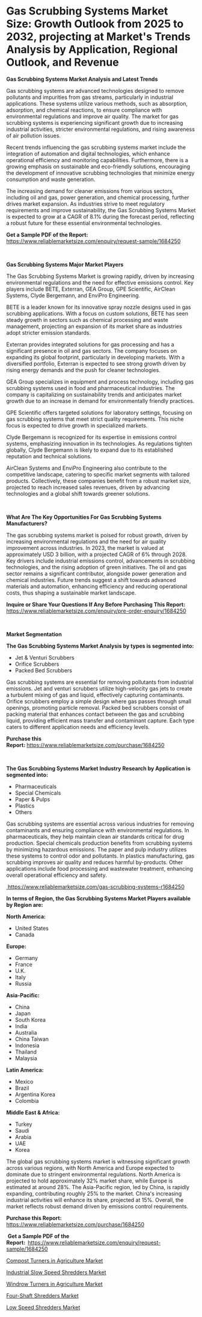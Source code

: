 <p><h1>Gas Scrubbing Systems Market Size: Growth Outlook from 2025 to 2032, projecting at Market's Trends Analysis by Application, Regional Outlook, and Revenue</h1></p><p><strong>Gas Scrubbing Systems Market Analysis and Latest Trends</strong></p>
<p><p>Gas scrubbing systems are advanced technologies designed to remove pollutants and impurities from gas streams, particularly in industrial applications. These systems utilize various methods, such as absorption, adsorption, and chemical reactions, to ensure compliance with environmental regulations and improve air quality. The market for gas scrubbing systems is experiencing significant growth due to increasing industrial activities, stricter environmental regulations, and rising awareness of air pollution issues.</p><p>Recent trends influencing the gas scrubbing systems market include the integration of automation and digital technologies, which enhance operational efficiency and monitoring capabilities. Furthermore, there is a growing emphasis on sustainable and eco-friendly solutions, encouraging the development of innovative scrubbing technologies that minimize energy consumption and waste generation. </p><p>The increasing demand for cleaner emissions from various sectors, including oil and gas, power generation, and chemical processing, further drives market expansion. As industries strive to meet regulatory requirements and improve sustainability, the Gas Scrubbing Systems Market is expected to grow at a CAGR of 8.1% during the forecast period, reflecting a robust future for these essential environmental technologies.</p></p>
<p><strong>Get a Sample PDF of the Report:&nbsp;</strong> <a href="https://www.reliablemarketsize.com/enquiry/request-sample/1684250?utm_campaign=1845&utm_medium=2&utm_source=Github&utm_content=ia&utm_term=28022025&utm_id=gas-scrubbing-systems">https://www.reliablemarketsize.com/enquiry/request-sample/1684250</a></p>
<p>&nbsp;</p>
<p><strong>Gas Scrubbing Systems Major Market Players</strong></p>
<p><p>The Gas Scrubbing Systems Market is growing rapidly, driven by increasing environmental regulations and the need for effective emissions control. Key players include BETE, Exterran, GEA Group, GPE Scientific, AirClean Systems, Clyde Bergemann, and EnviPro Engineering.</p><p>BETE is a leader known for its innovative spray nozzle designs used in gas scrubbing applications. With a focus on custom solutions, BETE has seen steady growth in sectors such as chemical processing and waste management, projecting an expansion of its market share as industries adopt stricter emission standards.</p><p>Exterran provides integrated solutions for gas processing and has a significant presence in oil and gas sectors. The company focuses on expanding its global footprint, particularly in developing markets. With a diversified portfolio, Exterran is expected to see strong growth driven by rising energy demands and the push for cleaner technologies.</p><p>GEA Group specializes in equipment and process technology, including gas scrubbing systems used in food and pharmaceutical industries. The company is capitalizing on sustainability trends and anticipates market growth due to an increase in demand for environmentally friendly practices.</p><p>GPE Scientific offers targeted solutions for laboratory settings, focusing on gas scrubbing systems that meet strict quality requirements. This niche focus is expected to drive growth in specialized markets.</p><p>Clyde Bergemann is recognized for its expertise in emissions control systems, emphasizing innovation in its technologies. As regulations tighten globally, Clyde Bergemann is likely to expand due to its established reputation and technical solutions.</p><p>AirClean Systems and EnviPro Engineering also contribute to the competitive landscape, catering to specific market segments with tailored products. Collectively, these companies benefit from a robust market size, projected to reach increased sales revenues, driven by advancing technologies and a global shift towards greener solutions.</p></p>
<p>&nbsp;</p>
<p><strong>What Are The Key Opportunities For Gas Scrubbing Systems Manufacturers?</strong></p>
<p><p>The gas scrubbing systems market is poised for robust growth, driven by increasing environmental regulations and the need for air quality improvement across industries. In 2023, the market is valued at approximately USD 3 billion, with a projected CAGR of 6% through 2028. Key drivers include industrial emissions control, advancements in scrubbing technologies, and the rising adoption of green initiatives. The oil and gas sector remains a significant contributor, alongside power generation and chemical industries. Future trends suggest a shift towards advanced materials and automation, enhancing efficiency and reducing operational costs, thus shaping a sustainable market landscape.</p></p>
<p><strong>Inquire or Share Your Questions If Any Before Purchasing This Report:</strong> <a href="https://www.reliablemarketsize.com/enquiry/pre-order-enquiry/1684250?utm_campaign=1845&utm_medium=2&utm_source=Github&utm_content=ia&utm_term=28022025&utm_id=gas-scrubbing-systems">https://www.reliablemarketsize.com/enquiry/pre-order-enquiry/1684250</a></p>
<p>&nbsp;</p>
<p><strong>Market Segmentation</strong></p>
<p><strong>The Gas Scrubbing Systems Market Analysis by types is segmented into:</strong></p>
<p><ul><li>Jet & Venturi Scrubbers</li><li>Orifice Scrubbers</li><li>Packed Bed Scrubbers</li></ul></p>
<p><p>Gas scrubbing systems are essential for removing pollutants from industrial emissions. Jet and venturi scrubbers utilize high-velocity gas jets to create a turbulent mixing of gas and liquid, effectively capturing contaminants. Orifice scrubbers employ a simple design where gas passes through small openings, promoting particle removal. Packed bed scrubbers consist of packing material that enhances contact between the gas and scrubbing liquid, providing efficient mass transfer and contaminant capture. Each type caters to different application needs and efficiency levels.</p></p>
<p><strong>Purchase this Report:&nbsp;</strong><a href="https://www.reliablemarketsize.com/purchase/1684250?utm_campaign=1845&utm_medium=2&utm_source=Github&utm_content=ia&utm_term=28022025&utm_id=gas-scrubbing-systems">https://www.reliablemarketsize.com/purchase/1684250</a></p>
<p>&nbsp;</p>
<p><strong>The Gas Scrubbing Systems Market Industry Research by Application is segmented into:</strong></p>
<p><ul><li>Pharmaceuticals</li><li>Special Chemicals</li><li>Paper & Pulps</li><li>Plastics</li><li>Others</li></ul></p>
<p><p>Gas scrubbing systems are essential across various industries for removing contaminants and ensuring compliance with environmental regulations. In pharmaceuticals, they help maintain clean air standards critical for drug production. Special chemicals production benefits from scrubbing systems by minimizing hazardous emissions. The paper and pulp industry utilizes these systems to control odor and pollutants. In plastics manufacturing, gas scrubbing improves air quality and reduces harmful by-products. Other applications include food processing and wastewater treatment, enhancing overall operational efficiency and safety.</p></p>
<p><a href="https://www.reliablemarketsize.com/gas-scrubbing-systems-r1684250?utm_campaign=1845&utm_medium=2&utm_source=Github&utm_content=ia&utm_term=28022025&utm_id=gas-scrubbing-systems">&nbsp;https://www.reliablemarketsize.com/gas-scrubbing-systems-r1684250</a></p>
<p><strong>In terms of Region, the Gas Scrubbing Systems Market Players available by Region are:</strong></p>
<p>
    <p> <strong> North America: </strong>
        <ul>
            <li>United States</li>
            <li>Canada</li>
        </ul>
        </p> 
    <p> <strong> Europe: </strong>
        <ul>
            <li>Germany</li>
            <li>France</li>
            <li>U.K.</li>
            <li>Italy</li>
            <li>Russia</li>
        </ul>
        </p> 
    <p> <strong> Asia-Pacific: </strong>
        <ul>
            <li>China</li>
            <li>Japan</li>
            <li>South Korea</li>
            <li>India</li>
            <li>Australia</li>
            <li>China Taiwan</li>
            <li>Indonesia</li>
            <li>Thailand</li>
            <li>Malaysia</li>
        </ul>
        </p> 
    <p> <strong> Latin America: </strong>
        <ul>
            <li>Mexico</li>
            <li>Brazil</li>
            <li>Argentina Korea</li>
            <li>Colombia</li>
        </ul>
        </p> 
    <p> <strong> Middle East & Africa: </strong>
        <ul>
            <li>Turkey</li>
            <li>Saudi</li>
            <li>Arabia</li>
            <li>UAE</li>
            <li>Korea</li>
        </ul>
    </p>
    </p>
<p><p>The global gas scrubbing systems market is witnessing significant growth across various regions, with North America and Europe expected to dominate due to stringent environmental regulations. North America is projected to hold approximately 32% market share, while Europe is estimated at around 28%. The Asia-Pacific region, led by China, is rapidly expanding, contributing roughly 25% to the market. China's increasing industrial activities will enhance its share, projected at 15%. Overall, the market reflects robust demand driven by emissions control requirements.</p></p>
<p><strong>Purchase this Report: </strong><a href="https://www.reliablemarketsize.com/purchase/1684250?utm_campaign=1845&utm_medium=2&utm_source=Github&utm_content=ia&utm_term=28022025&utm_id=gas-scrubbing-systems">https://www.reliablemarketsize.com/purchase/1684250</a></p>
<p>&nbsp;<strong>Get a Sample PDF of the Report:&nbsp;&nbsp;</strong><a href="https://www.reliablemarketsize.com/enquiry/request-sample/1684250?utm_campaign=1845&utm_medium=2&utm_source=Github&utm_content=ia&utm_term=28022025&utm_id=gas-scrubbing-systems">https://www.reliablemarketsize.com/enquiry/request-sample/1684250</a></p>
<p><strong></strong></p>
<p><p><a href="https://github.com/tsudathier20/Market-Research-Report-List-1/blob/main/compost-turners-in-agriculture-market.md?utm_campaign=1845&utm_medium=2&utm_source=Github&utm_content=ia&utm_term=28022025&utm_id=gas-scrubbing-systems">Compost Turners in Agriculture Market</a></p><p><a href="https://github.com/RickHolmes3/Market-Research-Report-List-7/blob/main/industrial-slow-speed-shredders-market.md?utm_campaign=1845&utm_medium=2&utm_source=Github&utm_content=ia&utm_term=28022025&utm_id=gas-scrubbing-systems">Industrial Slow Speed Shredders Market</a></p><p><a href="https://github.com/brogepiskeun/Market-Research-Report-List-1/blob/main/windrow-turners-in-agriculture-market.md?utm_campaign=1845&utm_medium=2&utm_source=Github&utm_content=ia&utm_term=28022025&utm_id=gas-scrubbing-systems">Windrow Turners in Agriculture Market</a></p><p><a href="https://github.com/Krish2023na/Market-Research-Report-List-7/blob/main/four-shaft-shredders-market.md?utm_campaign=1845&utm_medium=2&utm_source=Github&utm_content=ia&utm_term=28022025&utm_id=gas-scrubbing-systems">Four-Shaft Shredders Market</a></p><p><a href="https://github.com/raynopellekz/Market-Research-Report-List-1/blob/main/low-speed-shredders-market.md?utm_campaign=1845&utm_medium=2&utm_source=Github&utm_content=ia&utm_term=28022025&utm_id=gas-scrubbing-systems">Low Speed Shredders Market</a></p></p>